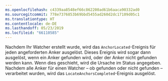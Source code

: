 ```yaml
---
ms.openlocfilehash: c4339aa8548ef66c862200ad61b6aaca90332ad0
ms.sourcegitcommit: 778e7376853b69bbd5455ad260d2dc17109d05c1
ms.translationtype: HT
ms.contentlocale: de-DE
ms.lasthandoff: 05/23/2019
ms.locfileid: "66110585"
---
```

Nachdem Ihr Watcher erstellt wurde, wird das `AnchorLocated`-Ereignis für jeden angeforderten Anker ausgelöst. Dieses Ereignis wird sogar dann ausgelöst, wenn ein Anker gefunden wird, oder der Anker nicht gefunden werden kann. Wenn dies geschieht, wird die Ursache im Status angegeben. Nachdem alle Anker für einen Watcher – ob gefunden oder nicht gefunden – verarbeitet wurden, wird das `LocateAnchorsCompleted`-Ereignis ausgelöst.
